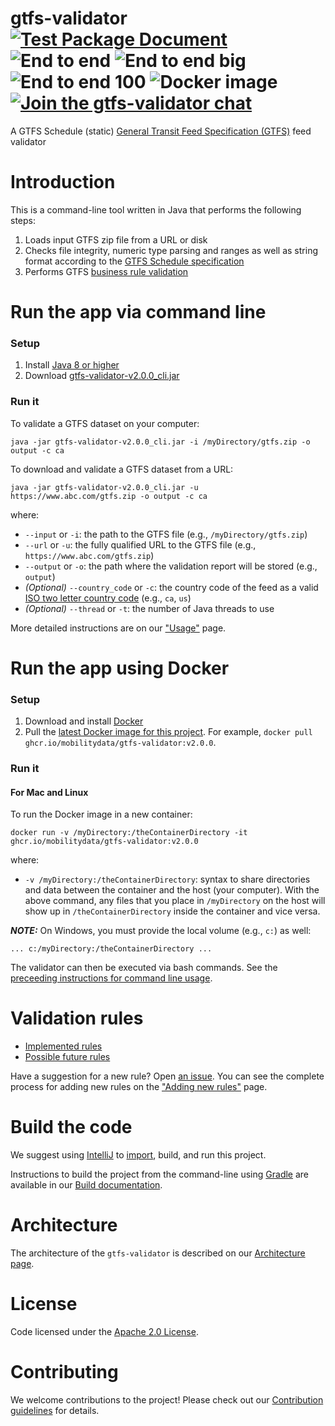 # gtfs-validator [![Test Package Document](https://github.com/MobilityData/gtfs-validator/workflows/Test%20Package%20Document/badge.svg)](https://github.com/MobilityData/gtfs-validator/actions?query=workflow%3A%22Test+Package+Document%22) ![End to end](https://github.com/MobilityData/gtfs-validator/workflows/End%20to%20end/badge.svg) ![End to end big](https://github.com/MobilityData/gtfs-validator/workflows/End%20to%20end%20big/badge.svg) ![End to end 100](https://github.com/MobilityData/gtfs-validator/workflows/End%20to%20end%20100/badge.svg) ![Docker image](https://github.com/MobilityData/gtfs-validator/actions/workflows/docker.yml/badge.svg) [![Join the gtfs-validator chat](https://mobilitydata-io.herokuapp.com/badge.svg)](https://mobilitydata-io.herokuapp.com/)

A GTFS Schedule (static) [General Transit Feed Specification (GTFS)](https://gtfs.mobilitydata.org/spec/gtfs-schedule) feed validator

# Introduction
This is a command-line tool written in Java that performs the following steps:
1. Loads input GTFS zip file from a URL or disk
1. Checks file integrity, numeric type parsing and ranges as well as string format according to the [GTFS Schedule specification](https://gtfs.mobilitydata.org/spec/gtfs-schedule#h.hc443y62gb8c)
1. Performs GTFS [business rule validation](/RULES.md)

# Run the app via command line
### Setup
1. Install [Java 8 or higher](https://www.oracle.com/java/technologies/javase-downloads.html)
1. Download [gtfs-validator-v2.0.0_cli.jar](https://github.com/MobilityData/gtfs-validator/releases/download/v2.0.0/gtfs-validator-v2.0.0_cli.jar)

### Run it
To validate a GTFS dataset on your computer:

`java -jar gtfs-validator-v2.0.0_cli.jar -i /myDirectory/gtfs.zip -o output -c ca` 

To download and validate a GTFS dataset from a URL:

`java -jar gtfs-validator-v2.0.0_cli.jar -u https://www.abc.com/gtfs.zip -o output -c ca`

where:
* `--input` or `-i`: the path to the GTFS file (e.g., `/myDirectory/gtfs.zip`)
* `--url` or `-u`: the fully qualified URL to the GTFS file (e.g., `https://www.abc.com/gtfs.zip`)
* `--output` or `-o`: the path where the validation report will be stored (e.g., `output`)
* *(Optional)* `--country_code` or `-c`: the country code of the feed as a valid [ISO two letter country code](https://en.wikipedia.org/wiki/ISO_3166-1_alpha-2) (e.g., `ca`, `us`)
* *(Optional)* `--thread` or `-t`: the number of Java threads to use

More detailed instructions are on our ["Usage"](/docs/USAGE.md) page.

# Run the app using Docker
### Setup
1. Download and install [Docker](https://docs.docker.com/get-started/)
1. Pull the [latest Docker image for this project](https://github.com/orgs/MobilityData/packages/container/package/gtfs-validator). For example, `docker pull ghcr.io/mobilitydata/gtfs-validator:v2.0.0`.

### Run it

#### For Mac and Linux

To run the Docker image in a new container:

`docker run -v /myDirectory:/theContainerDirectory -it ghcr.io/mobilitydata/gtfs-validator:v2.0.0`

where:
* `-v /myDirectory:/theContainerDirectory`: syntax to share directories and data between the container and the host (your computer). With the above command, any files that you place in `/myDirectory` on the host will show up in `/theContainerDirectory` inside the container and vice versa.

***NOTE:*** On Windows, you must provide the local volume (e.g., `c:`) as well:

`... c:/myDirectory:/theContainerDirectory ...`

The validator can then be executed via bash commands. See the [preceeding instructions for command line usage](#run-the-app-via-command-line).

# Validation rules
* [Implemented rules](/RULES.md)
* [Possible future rules](https://github.com/MobilityData/gtfs-validator/issues?q=is%3Aopen+is%3Aissue+label%3A%22new+rule%22)

Have a suggestion for a new rule? Open [an issue](https://github.com/MobilityData/gtfs-validator/issues/new/choose). You can see the complete process for adding new rules on the ["Adding new rules"](/docs/NEW_RULES.md) page.

# Build the code
We suggest using [IntelliJ](https://www.jetbrains.com/idea/download/) to [import](https://www.jetbrains.com/help/idea/import-project-or-module-wizard.html), build, and run this project.

Instructions to build the project from the command-line using [Gradle](https://gradle.org/) are available in our [Build documentation](/docs/BUILD.md).

# Architecture
The architecture of the `gtfs-validator` is described on our [Architecture page](/docs/ARCHITECTURE.md).

# License
Code licensed under the [Apache 2.0 License](http://www.apache.org/licenses/LICENSE-2.0).

# Contributing
We welcome contributions to the project! Please check out our [Contribution guidelines](/docs/CONTRIBUTING.md) for details. 
